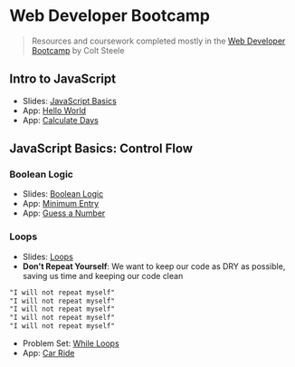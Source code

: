 # Web Developer Bootcamp

> Resources and coursework completed mostly in the [Web Developer Bootcamp](https://www.udemy.com/the-web-developer-bootcamp/) by Colt Steele

## Intro to JavaScript

- Slides: [JavaScript Basics](http://webdev.slides.com/coltsteele/javascript-basics-57/fullscreen)
- App: [Hello World](src/projects/01-hello-world/hello-world.html)
- App: [Calculate Days](src/projects/02-calculate-days/calculate-days.html)

## JavaScript Basics: Control Flow

### Boolean Logic

- Slides: [Boolean Logic](http://webdev.slides.com/coltsteele/deck-4-47/fullscreen)
- App: [Minimum Entry](src/projects/03-minimum-entry/minimum-entry.html)
- App: [Guess a Number](src/projects/04-guess-number/guess-number.html)

### Loops

- Slides: [Loops](http://webdev.slides.com/coltsteele/loops-58/fullscreen)
- <strong>Don't Repeat Yourself</strong>: We want to keep our code as DRY as possible, saving us time and keeping our code clean

```markdown
"I will not repeat myself"
"I will not repeat myself"
"I will not repeat myself"
"I will not repeat myself"
"I will not repeat myself"
```

- Problem Set: [While Loops](src/projects/05-while-loops/while-loops.html)
- App: [Car Ride](src/projects/06-car-ride/car-ride.html)
